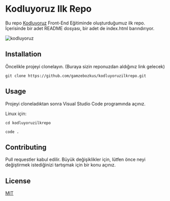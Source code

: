 # Kodluyoruz Ilk Repo

Bu repo [Kodluyoruz](https://www.kodluyoruz.org/) Front-End Eğitiminde oluşturduğumuz ilk repo. İçerisinde bir adet README dosyası, bir adet de index.html barındırıyor.

![kodluyoruz](PROJE.png)

## Installation

Öncelikle projeyi clonelayın. (Buraya sizin reponuzdan aldığınız link gelecek)

```git clone https://github.com/gamzebozkus/kodluyoruzilkrepo.git```

## Usage

Projeyi cloneladıktan sonra Visual Studio Code programında açınız.

Linux için:

```cd kodluyoruzilkrepo```

```code . ``` 
## Contributing

Pull requestler kabul edilir. Büyük değişiklikler için, lütfen önce neyi değiştirmek istediğinizi tartışmak için bir konu açınız.

## License
[MIT](https://choosealicense.com/licenses/mit/)
